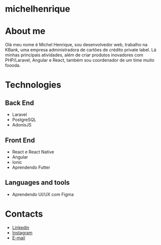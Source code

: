# michelhenrique

# About me
Olá meu nome é Michel Henrique, sou desenvolvedor web, trabalho na KBank, uma empresa administradora de cartões de crédito private label. Lá minhas principais atividades, além de criar produtos inovadores com PHP/Laravel, Angular e React, também sou coordenador de um time muito foooda.

# Technologies
## Back End
- Laravel
- PostgreSQL
- AdonisJS

## Front End
- React e React Native
- Angular
- Ionic
- Aprendendo Futter

## Languages and tools
- Aprendendo UI/UX com Figma

# Contacts
- [Linkedin](https://linkedin.com/in/michelhenriquesilva)
- [Instagram](https://instagram.com/henrique.michel)
- [E-mail](mailto:michelhenrsilva@gmail.com)
